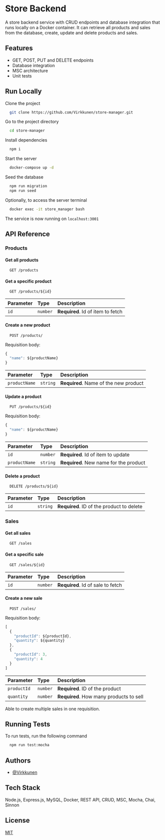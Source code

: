 
# Store Backend

A store backend service with CRUD endpoints and database integration that runs locally on a Docker container.
It can retrieve all products and sales from the database, create, update and delete products and sales.


## Features

- GET, POST, PUT and DELETE endpoints
- Database integration
- MSC architecture
- Unit tests


## Run Locally

Clone the project

```bash
  git clone https://github.com/Virkkunen/store-manager.git
```

Go to the project directory

```bash
  cd store-manager
```

Install dependencies

```bash
  npm i
```

Start the server

```bash
  docker-compose up -d
```

Seed the database

```bash
  npm run migration
  npm run seed
```

Optionally, to access the server terminal

```bash
  docker exec -it store_manager bash
```

The service is now running on `localhost:3001`

## API Reference

### Products

#### Get all products

```http
  GET /products
```

#### Get a specific product

```http
  GET /products/${id}
```

| Parameter | Type     | Description                       |
| :-------- | :------- | :-------------------------------- |
| `id`      | `number` | **Required**. Id of item to fetch |

#### Create a new product

```http
  POST /products/
```
Requisition body:
```js
{
  "name": ${productName}
}
```
| Parameter | Type     | Description                       |
| :-------- | :------- | :-------------------------------- |
| `productName`      | `string` | **Required**. Name of the new product |

#### Update a product

```http
  PUT /products/${id}
```

Requisition body:
```js
{
  "name": ${productName}
}
```

| Parameter | Type     | Description                       |
| :-------- | :------- | :-------------------------------- |
| `id`      | `number` | **Required**. Id of item to update |
| `productName`      | `string` | **Required**. New name for the product |

#### Delete a product

```http
  DELETE /products/${id}
```
| Parameter | Type     | Description                       |
| :-------- | :------- | :-------------------------------- |
| `id`      | `string` | **Required**. ID of the product to delete |


### Sales

#### Get all sales

```http
  GET /sales
```

#### Get a specific sale

```http
  GET /sales/${id}
```

| Parameter | Type     | Description                       |
| :-------- | :------- | :-------------------------------- |
| `id`      | `number` | **Required**. Id of sale to fetch |

#### Create a new sale

```http
  POST /sales/
```
Requisition body:
```js
[
  {
    "productId": ${productId},
    "quantity": ${quantity}
  },
  {
    "productId": 3,
    "quantity": 4
  }
]
```

| Parameter | Type     | Description                       |
| :-------- | :------- | :-------------------------------- |
| `productId`      | `number` | **Required**. ID of the product |
| `quantity`      | `number` | **Required**. How many products to sell |

Able to create multiple sales in one requisition.

## Running Tests

To run tests, run the following command

```bash
  npm run test:mocha
```

## Authors

- [@Virkkunen](https://www.github.com/Virkkunen)


## Tech Stack

Node.js, Express.js, MySQL, Docker, REST API, CRUD, MSC, Mocha, Chai, Sinnon

## License

[MIT](https://choosealicense.com/licenses/mit/)

